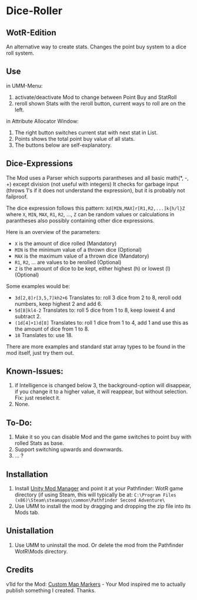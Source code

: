 Dice-Roller
===
WotR-Edition
----

An alternative way to create stats. Changes the point buy system to a dice roll system.

Use
----
in UMM-Menu:
1. activate/deactivate Mod to change between Point Buy and StatRoll 
2. reroll shown Stats with the reroll button, current ways to roll are on the left.

in Attribute Allocator Window:
1. The right button switches current stat with next stat in List.
2. Points shows the total point buy value of all stats.
3. The buttons below are self-explanatory.

Dice-Expressions
----
The Mod uses a Parser which supports parantheses and all basic math(*, -, +) except division (not useful with integers)
It checks for garbage input (throws 1's if it does not understand the expression), but it is probably not failproof.

The dice expression follows this pattern: 
```Xd[MIN,MAX]r[R1,R2,...]k{h/l}Z```
where `X`, `MIN`, `MAX`, `R1`, `R2`, ..., `Z` can be random values or calculations in parantheses also possibly containing other dice expressions.

Here is an overview of the parameters:
- `X` is the amount of dice rolled (Mandatory)
- `MIN` is the minimum value of a thrown dice (Optional) 
- `MAX` is the maximum value of a thrown dice (Mandatory)
- `R1`, `R2`, ... are values to be rerolled (Optional)
- `Z` is the amount of dice to be kept, either highest (h) or lowest (l) (Optional)

Some examples would be:
- `3d[2,8]r[3,5,7]kh2+6` Translates to: roll 3 dice from 2 to 8, reroll odd numbers, keep highest 2 and add 6.
- `5d[8]kl4-2` Translates to: roll 5 dice from 1 to 8, keep lowest 4 and subtract 2.
- `(1d[4]+1)d[8]` Translates to: roll 1 dice from 1 to 4, add 1 and use this as the amount of dice from 1 to 8.
- `18` Translates to: use 18.

There are more examples and standard stat array types to be found in the mod itself, just try them out.

Known-Issues:
----
1. if Intelligence is changed below 3, the background-option will disappear, if you change it to a higher value, it will reappear, but without selection. Fix: just reselect it.
2. None.

To-Do:
----
1. Make it so you can disable Mod and the game switches to point buy with rolled Stats as base.
2. Support switching upwards and downwards.
3. ... ?

Installation
----
1. Install [Unity Mod Manager](https://www.nexusmods.com/site/mods/21) and point it at your Pathfinder: WotR game directory (if using Steam, this will typically be at: `C:\Program Files (x86)\Steam\steamapps\common\Pathfinder Second Adventure\`
2. Use UMM to install the mod by dragging and dropping the zip file into its Mods tab.

Unistallation
----
1. Use UMM to uninstall the mod.  Or delete the mod from the Pathfinder WotR\Mods directory.

Credits
----
v1ld for the Mod: [Custom Map Markers](https://www.nexusmods.com/pathfinderkingmaker/mods/131) - Your Mod inspired me to actually publish something I created. Thanks.
